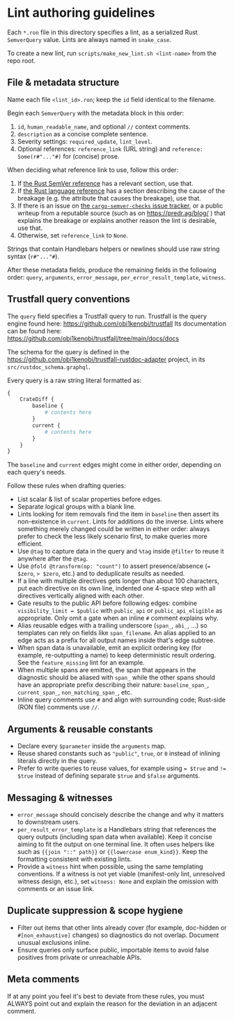 # Lint authoring guidelines

Each `*.ron` file in this directory specifies a lint, as a serialized Rust `SemverQuery` value.
Lints are always named in `snake_case`.

To create a new lint, run `scripts/make_new_lint.sh <lint-name>` from the repo root.

## File & metadata structure
Name each file `<lint_id>.ron`; keep the `id` field identical to the filename.

Begin each `SemverQuery` with the metadata block in this order:
1. `id`, `human_readable_name`, and optional `//` context comments.
2. `description` as a concise complete sentence.
3. Severity settings: `required_update`, `lint_level`.
4. Optional references: `reference_link` (URL string) and `reference: Some(r#"..."#)` for (concise) prose.

When deciding what reference link to use, follow this order:
1. If [the Rust SemVer reference](https://doc.rust-lang.org/cargo/reference/semver.html) has a relevant section, use that.
2. If [the Rust language reference](https://doc.rust-lang.org/reference/) has a section describing the cause of the breakage (e.g. the attribute that causes the breakage), use that.
3. If there is an issue on [the `cargo-semver-checks` issue tracker](https://github.com/obi1kenobi/cargo-semver-checks/issues), or a public writeup from a reputable source (such as on https://predr.ag/blog/ ) that explains the breakage or explains another reason the lint is desirable, use that.
4. Otherwise, set `reference_link` to `None`.

Strings that contain Handlebars helpers or newlines should use raw string syntax (`r#"..."#`).

After these metadata fields, produce the remaining fields in the following order: `query`, `arguments`, `error_message`, `per_error_result_template`, `witness`.

## Trustfall query conventions
The `query` field specifies a Trustfall query to run.
Trustfall is the query engine found here: https://github.com/obi1kenobi/trustfall
Its documentation can be found here: https://github.com/obi1kenobi/trustfall/tree/main/docs/docs

The schema for the query is defined in the https://github.com/obi1kenobi/trustfall-rustdoc-adapter project, in its `src/rustdoc_schema.graphql`.

Every query is a raw string literal formatted as:
```graphql
{
    CrateDiff {
        baseline {
            # contents here
        }
        current {
            # contents here
        }
    }
}
```
The `baseline` and `current` edges might come in either order, depending on each query's needs.

Follow these rules when drafting queries:
- List scalar & list of scalar properties before edges.
- Separate logical groups with a blank line.
- Lints looking for item removals find the item in `baseline` then assert its non-existence in `current`. Lints for additions do the inverse. Lints where something merely changed could be written in either order: always prefer to check the less likely scenario first, to make queries more efficient.
- Use `@tag` to capture data in the query and `%tag` inside `@filter` to reuse it anywhere after the `@tag`.
- Use `@fold @transform(op: "count")` to assert presence/absence (`= $zero`, `> $zero`, etc.) and to deduplicate results as needed.
- If a line with multiple directives gets longer than about 100 characters, put each directive on its own line, indented one 4-space step with all directives vertically aligned with each other.
- Gate results to the public API before following edges: combine `visibility_limit = $public` with `public_api` or `public_api_eligible` as appropriate. Only omit a gate when an inline `#` comment explains why.
- Alias reusable edges with a trailing underscore (`span_`, `abi_`, …) so templates can rely on fields like `span_filename`. An alias applied to an edge acts as a prefix for all output names inside that's edge subtree.
- When span data is unavailable, emit an explicit ordering key (for example, re-outputting a name) to keep deterministic result ordering. See the `feature_missing` lint for an example.
- When multiple spans are emitted, the span that appears in the diagnostic should be aliased with `span_` while the other spans should have an appropriate prefix describing their nature: `baseline_span_`, `current_span_`, `non_matching_span_`, etc.
- Inline query comments use `#` and align with surrounding code; Rust-side (RON file) comments use `//`.

## Arguments & reusable constants
- Declare every `$parameter` inside the `arguments` map.
- Reuse shared constants such as `"public"`, `true`, or `0` instead of inlining literals directly in the query.
- Prefer to write queries to reuse values, for example using `= $true` and `!= $true` instead of defining separate `$true` and `$false` arguments.

## Messaging & witnesses
- `error_message` should concisely describe the change and why it matters to downstream users.
- `per_result_error_template` is a Handlebars string that references the query outputs (including span data when available). Keep it concise aiming to fit the output on one terminal line. It often uses helpers like such as `{{join "::" path}}` or `{{lowercase enum_kind}}`. Keep the formatting consistent with existing lints.
- Provide a `witness` hint when possible, using the same templating conventions. If a witness is not yet viable (manifest-only lint, unresolved witness design, etc.), set `witness: None` and explain the omission with comments or an issue link.

## Duplicate suppression & scope hygiene
- Filter out items that other lints already cover (for example, doc-hidden or `#[non_exhaustive]` changes) so diagnostics do not overlap. Document unusual exclusions inline.
- Ensure queries only surface public, importable items to avoid false positives from private or unreachable APIs.

## Meta comments

If at any point you feel it's best to deviate from these rules, you must ALWAYS point out and explain the reason for the deviation in an adjacent comment.
